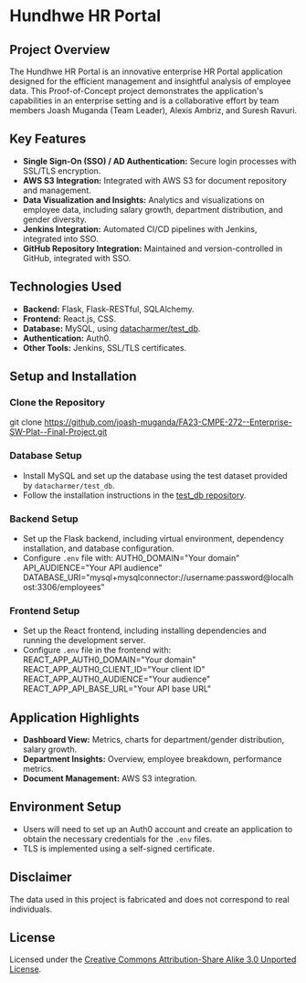 # Hundhwe HR Portal

## Project Overview
The Hundhwe HR Portal is an innovative enterprise HR Portal application designed for the efficient management and insightful analysis of employee data. This Proof-of-Concept project demonstrates the application's capabilities in an enterprise setting and is a collaborative effort by team members Joash Muganda (Team Leader), Alexis Ambriz, and Suresh Ravuri.

## Key Features
- **Single Sign-On (SSO) / AD Authentication:** Secure login processes with SSL/TLS encryption.
- **AWS S3 Integration:** Integrated with AWS S3 for document repository and management.
- **Data Visualization and Insights:** Analytics and visualizations on employee data, including salary growth, department distribution, and gender diversity.
- **Jenkins Integration:** Automated CI/CD pipelines with Jenkins, integrated into SSO.
- **GitHub Repository Integration:** Maintained and version-controlled in GitHub, integrated with SSO.

## Technologies Used
- **Backend:** Flask, Flask-RESTful, SQLAlchemy.
- **Frontend:** React.js, CSS.
- **Database:** MySQL, using [datacharmer/test_db](https://github.com/datacharmer/test_db).
- **Authentication:** Auth0.
- **Other Tools:** Jenkins, SSL/TLS certificates.

## Setup and Installation

### Clone the Repository
git clone https://github.com/joash-muganda/FA23-CMPE-272--Enterprise-SW-Plat--Final-Project.git

### Database Setup
- Install MySQL and set up the database using the test dataset provided by `datacharmer/test_db`.
- Follow the installation instructions in the [test_db repository](https://github.com/datacharmer/test_db).

### Backend Setup
- Set up the Flask backend, including virtual environment, dependency installation, and database configuration.
- Configure `.env` file with:
  AUTH0_DOMAIN="Your domain"
  API_AUDIENCE="Your API audience"
  DATABASE_URI="mysql+mysqlconnector://username:password@localhost:3306/employees"


### Frontend Setup
- Set up the React frontend, including installing dependencies and running the development server.
- Configure `.env` file in the frontend with:
REACT_APP_AUTH0_DOMAIN="Your domain"
REACT_APP_AUTH0_CLIENT_ID="Your client ID"
REACT_APP_AUTH0_AUDIENCE="Your audience"
REACT_APP_API_BASE_URL="Your API base URL"


## Application Highlights
- **Dashboard View:** Metrics, charts for department/gender distribution, salary growth.
- **Department Insights:** Overview, employee breakdown, performance metrics.
- **Document Management:** AWS S3 integration.

## Environment Setup
- Users will need to set up an Auth0 account and create an application to obtain the necessary credentials for the `.env` files.
- TLS is implemented using a self-signed certificate.

## Disclaimer
The data used in this project is fabricated and does not correspond to real individuals.

## License
Licensed under the [Creative Commons Attribution-Share Alike 3.0 Unported License](http://creativecommons.org/licenses/by-sa/3.0/).

